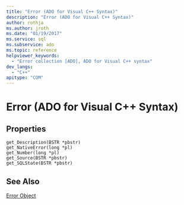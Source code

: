 ```yaml
---
title: "Error (ADO for Visual C++ Syntax)"
description: "Error (ADO for Visual C++ Syntax)"
author: rothja
ms.author: jroth
ms.date: "01/19/2017"
ms.service: sql
ms.subservice: ado
ms.topic: reference
helpviewer_keywords:
  - "Error collection [ADO], ADO for Visual C++ syntax"
dev_langs:
  - "C++"
apitype: "COM"
---
```

# Error (ADO for Visual C++ Syntax)
## Properties  
  
```  
get_Description(BSTR *pbstr)  
get_NativeError(long *pl)  
get_Number(long *pl)  
get_Source(BSTR *pbstr)  
get_SQLState(BSTR *pbstr)  
```  
  
## See Also  
 [Error Object](../../../ado/reference/ado-api/error-object.md)
